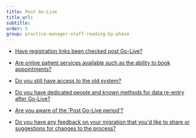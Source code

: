 ```yaml
---
title: Post Go-Live
title_url:
subtitle: 
order: 5
group: practice-manager-staff-reading-by-phase
---
```


* [Have registration links been checked post Go-Live?](/prm-practice-migration/guide/post-go-live#registration)

* [Are online patient services available such as the ability to book appointments?](/prm-practice-migration/guide/post-go-live#online-services)

* [Do you still have access to the old system?](/prm-practice-migration/guide/post-go-live#access-to-the-old-system)

* [Do you have dedicated people and known methods for data re-entry after Go-Live?](/prm-practice-migration/guide/post-go-live#data-re-entry)

<!-- * [Have you updated the tracking database to confirm the date you have migrated and to indicate payments to suppliers can be made?](/prm-practice-migration/guide/end-of-migration#update-the-tracking-database) >
<!-- [GAP] need to clarify how to confirm the date you have migrated and how to indicate payments to suppliers can be made? -->

* [Are you aware of the 'Post Go-Live period'?](/prm-practice-migration/guide/end-of-migration#the-run-off-period)

* [Do you have any feedback on your migration that you'd like to share or suggestions for changes to the process?](/prm-practice-migration/guide/end-of-migration#share-your-learnings)
